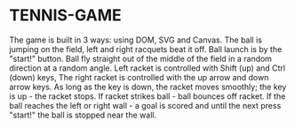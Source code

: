 # TENNIS-GAME
The game is built in 3 ways: using DOM, SVG and Canvas.
The ball is jumping on the field, left and right racquets beat it off.
Ball launch is by the "start!" button. Ball fly straight out of the middle of the field in a random direction at a random angle.
Left racket is controlled with Shift (up) and Ctrl (down) keys,
The right racket is controlled with the up arrow and down arrow keys. As long as the key is down, the racket moves smoothly; the key is up - the racket stops.
If racket strikes ball - ball bounces off racket.
If the ball reaches the left or right wall - a goal is scored and until the next press "start!" the ball is stopped near the wall.
